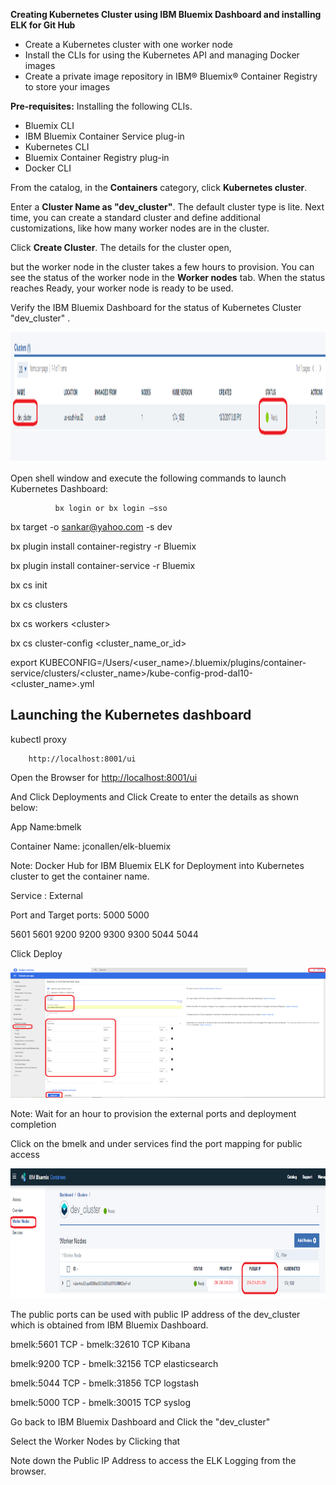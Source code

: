 **Creating Kubernetes Cluster using IBM Bluemix Dashboard and installing ELK for Git Hub**

- Create a Kubernetes cluster with one worker node
- Install the CLIs for using the Kubernetes API and managing Docker images
- Create a private image repository in IBM® Bluemix® Container Registry to store your images

**Pre-requisites:**  Installing the following CLIs.

- Bluemix CLI
- IBM Bluemix Container Service plug-in
- Kubernetes CLI
- Bluemix Container Registry plug-in
- Docker CLI

From the catalog, in the  **Containers**  category, click  **Kubernetes cluster**.

Enter a  **Cluster Name as &quot;dev\_cluster&quot;**. The default cluster type is lite. Next time, you can create a standard cluster and define additional customizations, like how many worker nodes are in the cluster.

Click  **Create Cluster**. The details for the cluster open,

but the worker node in the cluster takes a few hours to provision. You can see the status of the worker node in the  **Worker nodes**  tab. When the status reaches Ready, your worker node is ready to be used.

Verify the IBM Bluemix Dashboard  for the status of Kubernetes Cluster &quot;dev\_cluster&quot; .

<img src="../images/KubernetesCluster_ELK_image1.png" width="623" height="208" />

Open shell window and execute the following commands to launch Kubernetes Dashboard:

              bx login or bx login –sso

bx target -o sankar@yahoo.com -s dev

bx plugin install container-registry -r Bluemix

bx plugin install container-service -r Bluemix

bx cs init

bx cs clusters

bx cs workers &lt;cluster&gt;

bx cs cluster-config &lt;cluster\_name\_or\_id&gt;

export KUBECONFIG=/Users/&lt;user\_name&gt;/.bluemix/plugins/container-service/clusters/&lt;cluster\_name&gt;/kube-config-prod-dal10-&lt;cluster\_name&gt;.yml

## **Launching the Kubernetes dashboard**

kubectl proxy

        http://localhost:8001/ui

Open the Browser for   [http://localhost:8001/ui](http://localhost:8001/ui)

And Click Deployments and Click Create to enter the details as shown below:

App Name:bmelk

Container Name: jconallen/elk-bluemix

Note: Docker Hub  for IBM Bluemix ELK for Deployment into Kubernetes cluster to get the container name.

Service : External

Port and Target ports:  5000  5000

5601 5601              9200 9200                  9300 9300                  5044 5044

Click Deploy

<img src="../images/KubernetesCluster_ELK_image2.png" width="623" height="208" />

Note: Wait for an hour to provision the external ports and deployment completion

Click on the bmelk and under services find the port mapping for public access

<img src="../images/KubernetesCluster_ELK_image4.png" width="623" height="208" />

The public ports can be used with public IP address of the dev\_cluster  which is obtained from IBM Bluemix Dashboard.

bmelk:5601 TCP - bmelk:32610 TCP   Kibana

bmelk:9200 TCP - bmelk:32156 TCP   elasticsearch

bmelk:5044 TCP - bmelk:31856 TCP   logstash

bmelk:5000 TCP - bmelk:30015 TCP   syslog

Go back to IBM Bluemix Dashboard and Click the &quot;dev\_cluster&quot;

Select the Worker Nodes by Clicking that

Note down the Public IP Address to access the ELK Logging from the browser.
